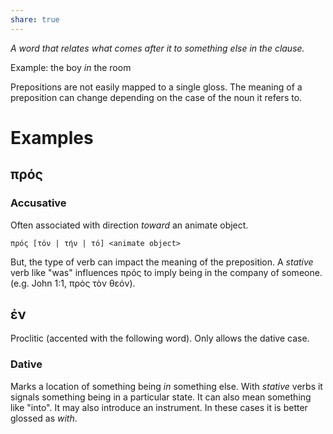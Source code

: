```yaml
---
share: true
---
```

*A word that relates what comes after it to something else in the clause.*

Example: the boy *in* the room

Prepositions are not easily mapped to a single gloss. The meaning of a preposition can change depending on the case of the noun it refers to.

# Examples 

## πρός

### Accusative
Often associated with direction *toward* an animate object.

```
πρός [τόν | τήν | τό] <animate object>
```

But, the type of verb can impact the meaning of the preposition. A *stative* verb like "was" influences πρός to imply being in the company of someone. (e.g. John 1:1, πρὸς τὸν θεόν).

## ἐν
Proclitic (accented with the following word). Only allows the dative case.

### Dative
Marks a location of something being *in* something else. With *stative* verbs it signals something being in a particular state. It can also mean something like "into". It may also introduce an instrument. In these cases it is better glossed as *with*.
